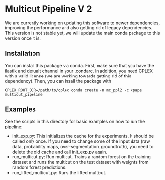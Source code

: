 # Multicut Pipeline V 2

We are currently working on updating this software to newer dependencies, improving the performance and also getting rid of legacy dependencies.
This version is not stable yet, we will update the main conda package to this version once it is.


## Installation

You can install this package via conda.
First, make sure that you have the ilastik and defualt channel in your .condarc.
In addition, you need CPLEX with a valid license (we are working towards getting rid of this dependency).
Then, you can insall the package with

```
CPLEX_ROOT_DIR=/path/to/cplex conda create -n mc_ppl2 -c cpape multicut_pipeline
```

## Examples

See the scripts in this directory for basic examples on how to run the pipeline:

* init_exp.py: This initializes the cache for the experiments. It should be called only once.
If you need to change some of the input data (raw data, probability maps, over-segmentation, groundtruth),
you need to delete the old cache and call init_exp.py again.
* run_multicut.py: Run multicut. Trains a random forest on the training dataset and runs the multicut on the test dataset
with weights from random forest predictions.
* run_lifted_multicut.py: Runs the lifted multicut.
